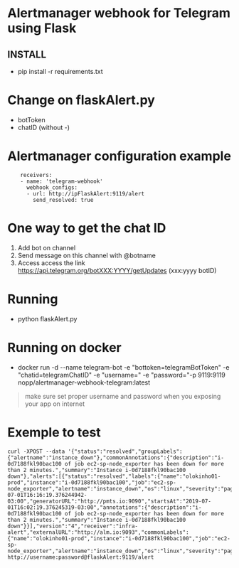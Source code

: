 # Alertmanager webhook for Telegram using Flask

## INSTALL

* pip install -r requirements.txt

Change on flaskAlert.py
=======================
* botToken
* chatID (without -)

Alertmanager configuration example
==================================

		receivers:
		- name: 'telegram-webhook'
		  webhook_configs:
		  - url: http://ipFlaskAlert:9119/alert
		    send_resolved: true

One way to get the chat ID
==========================
1) Add bot on channel
2) Send message on this channel with @botname
3) Access access the link https://api.telegram.org/botXXX:YYYY/getUpdates (xxx:yyyy botID)

Running
=======
* python flaskAlert.py

Running on docker
=================
* docker run -d --name telegram-bot -e "bottoken=telegramBotToken" -e "chatid=telegramChatID" -e "username=<username>" -e "password=<password>"-p 9119:9119 nopp/alertmanager-webhook-telegram:latest

> make sure set proper username and password when you exposing your app on internet

Exemple to test
===============
	curl -XPOST --data '{"status":"resolved","groupLabels":{"alertname":"instance_down"},"commonAnnotations":{"description":"i-0d7188fkl90bac100 of job ec2-sp-node_exporter has been down for more than 2 minutes.","summary":"Instance i-0d7188fkl90bac100 down"},"alerts":[{"status":"resolved","labels":{"name":"olokinho01-prod","instance":"i-0d7188fkl90bac100","job":"ec2-sp-node_exporter","alertname":"instance_down","os":"linux","severity":"page"},"endsAt":"2019-07-01T16:16:19.376244942-03:00","generatorURL":"http://pmts.io:9090","startsAt":"2019-07-01T16:02:19.376245319-03:00","annotations":{"description":"i-0d7188fkl90bac100 of job ec2-sp-node_exporter has been down for more than 2 minutes.","summary":"Instance i-0d7188fkl90bac100 down"}}],"version":"4","receiver":"infra-alert","externalURL":"http://alm.io:9093","commonLabels":{"name":"olokinho01-prod","instance":"i-0d7188fkl90bac100","job":"ec2-sp-node_exporter","alertname":"instance_down","os":"linux","severity":"page"}}' http://username:password@flaskAlert:9119/alert
